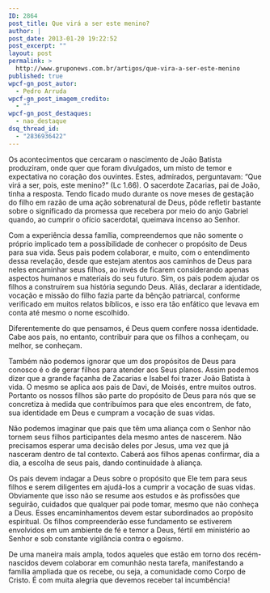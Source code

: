 ```yaml
---
ID: 2864
post_title: Que virá a ser este menino?
author: |
post_date: 2013-01-20 19:22:52
post_excerpt: ""
layout: post
permalink: >
  http://www.gruponews.com.br/artigos/que-vira-a-ser-este-menino
published: true
wpcf-gn_post_autor:
  - Pedro Arruda
wpcf-gn_post_imagem_credito:
  - ""
wpcf-gn_post_destaques:
  - nao_destaque
dsq_thread_id:
  - "2836936422"
---
```

Os acontecimentos que cercaram o nascimento de João Batista produziram, onde quer que foram divulgados, um misto de temor e expectativa no coração dos ouvintes. Estes, admirados, perguntavam: “Que virá a ser, pois, este menino?” (Lc 1.66). O sacerdote Zacarias, pai de João, tinha a resposta. Tendo ficado mudo durante os nove meses de gestação do filho em razão de uma ação sobrenatural de Deus, pôde refletir bastante sobre o significado da promessa que recebera por meio do anjo Gabriel quando, ao cumprir o ofício sacerdotal, queimava incenso ao Senhor.

Com a experiência dessa família, compreendemos que não somente o próprio implicado tem a possibilidade de conhecer o propósito de Deus para sua vida. Seus pais podem colaborar, e muito, com o entendimento dessa revelação, desde que estejam atentos aos caminhos de Deus para neles encaminhar seus filhos, ao invés de ficarem considerando apenas aspectos humanos e materiais do seu futuro. Sim, os pais podem ajudar os filhos a construírem sua história segundo Deus. Aliás, declarar a identidade, vocação e missão do filho fazia parte da bênção patriarcal, conforme verificado em muitos relatos bíblicos, e isso era tão enfático que levava em conta até mesmo o nome escolhido.

Diferentemente do que pensamos, é Deus quem confere nossa identidade. Cabe aos pais, no entanto, contribuir para que os filhos a conheçam, ou melhor, se conheçam.

Também não podemos ignorar que um dos propósitos de Deus para conosco é o de gerar filhos para atender aos Seus planos. Assim podemos dizer que a grande façanha de Zacarias e Isabel foi trazer João Batista à vida. O mesmo se aplica aos pais de Davi, de Moisés, entre muitos outros. Portanto os nossos filhos são parte do propósito de Deus para nós que se concretiza à medida que contribuímos para que eles encontrem, de fato, sua identidade em Deus e cumpram a vocação de suas vidas.

Não podemos imaginar que pais que têm uma aliança com o Senhor não tornem seus filhos participantes dela mesmo antes de nascerem. Não precisamos esperar uma decisão deles por Jesus, uma vez que já nasceram dentro de tal contexto. Caberá aos filhos apenas confirmar, dia a dia, a escolha de seus pais, dando continuidade à aliança.

Os pais devem indagar a Deus sobre o propósito que Ele tem para seus filhos e serem diligentes em ajudá-los a cumprir a vocação de suas vidas. Obviamente que isso não se resume aos estudos e às profissões que seguirão, cuidados que qualquer pai pode tomar, mesmo que não conheça a Deus. Esses encaminhamentos devem estar subordinados ao propósito espiritual. Os filhos compreenderão esse fundamento se estiverem envolvidos em um ambiente de fé e temor a Deus, fértil em ministério ao Senhor e sob constante vigilância contra o egoísmo.

De uma maneira mais ampla, todos aqueles que estão em torno dos recém-nascidos devem colaborar em comunhão nesta tarefa, manifestando a família ampliada que os recebe, ou seja, a comunidade como Corpo de Cristo. É com muita alegria que devemos receber tal incumbência!